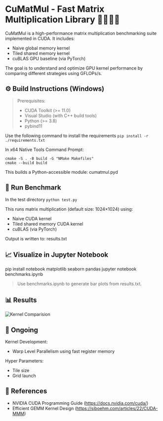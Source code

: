 # CuMatMul - Fast Matrix Multiplication Library 🔢❌➕🔢
CuMatMul is a high-performance matrix multiplication benchmarking suite implemented in CUDA. It includes:

- Naive global memory kernel
- Tiled shared memory kernel
- cuBLAS GPU baseline (via PyTorch)

The goal is to understand and optimize GPU kernel performance by comparing different strategies using GFLOPs/s.

## ⚙️ Build Instructions (Windows)
> Prerequisites:
> - CUDA Toolkit (>= 11.0)
> - Visual Studio (with C++ build tools)
> - Python (>= 3.8)
> - pybind11

Use the following command to install the requirements ```pip install -r ./requirements.txt```

In x64 Native Tools Command Prompt:
```
cmake -S . -B build -G "NMake Makefiles"
cmake --build build
```

This builds a Python-accessible module: cumatmul.pyd

## 🧪 Run Benchmark
In the test directory
```python test.py```

This runs matrix multiplication (default size: 1024×1024) using:
- Naive CUDA kernel
- Tiled shared memory CUDA kernel
- cuBLAS (via PyTorch)

Output is written to:
results.txt

## 📈 Visualize in Jupyter Notebook

pip install notebook matplotlib seaborn pandas
jupyter notebook benchmarks.ipynb

> Use benchmarks.ipynb to generate bar plots from results.txt.

## 📊 Results
![Kernel Comparision](https://github.com/user-attachments/assets/081f466c-b91e-485c-be0f-544240d96196)

## 🔁 Ongoing
Kernel Development:
- Warp Level Parallelism using fast register memory

Hyper Parameters:
- Tile size
- Grid launch

## 🙌 References
- NVIDIA CUDA Programming Guide (https://docs.nvidia.com/cuda/)
- Efficient GEMM Kernel Design (https://siboehm.com/articles/22/CUDA-MMM)

